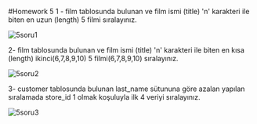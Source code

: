 #Homework 5
1 - film tablosunda bulunan ve film ismi (title) 'n' karakteri ile biten en uzun (length) 5 filmi sıralayınız.

![5soru1](https://user-images.githubusercontent.com/83791722/153403321-4d6bc7ca-c6a0-49c1-97e8-22edcd2ec64e.png)

2- film tablosunda bulunan ve film ismi (title) 'n' karakteri ile biten en kısa (length) ikinci(6,7,8,9,10) 5 filmi(6,7,8,9,10) sıralayınız.

![5soru2](https://user-images.githubusercontent.com/83791722/153403511-b00ec022-dba8-404d-aa2b-5f70091438cb.png)

3- customer tablosunda bulunan last_name sütununa göre azalan yapılan sıralamada store_id 1 olmak koşuluyla ilk 4 veriyi sıralayınız.

![5soru3](https://user-images.githubusercontent.com/83791722/153403673-b0a375f9-3e57-44ea-8b6f-7c7642024265.png)
